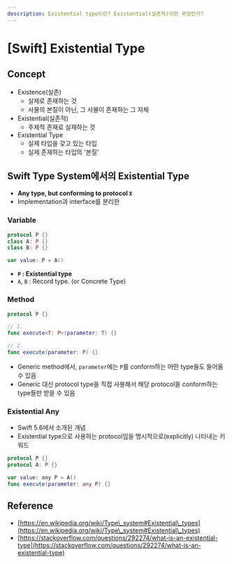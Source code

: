 ```yaml
---
description: Existential type이란? Existential(실존적)이란 무엇인가?
---
```


# \[Swift] Existential Type

## Concept

* Existence(실존)
  * 실제로 존재하는 것
  * 사물의 본질이 아닌, 그 사물이 존재하는 그 자체
* Existential(실존적)
  * 주체적 존재로 실재하는 것
* Existential Type
  * 실제 타입을 갖고 있는 타입
  * 실제 존재하는 타입의 '본질'

## Swift Type System에서의 Existential Type

* **Any type, but conforming to protocol `X`**
* Implementation과 interface를 분리한&#x20;

### Variable

```swift
protocol P {}
class A: P {}
class B: P {}

var value: P = A()
```

* **`P` : Existential type**
* `A`, `B` : Record type. (or Concrete Type)

### Method

```swift
protocol P {}

// 1.
func execute<T: P>(parameter: T) {}

// 2.
func execute(parameter: P) {}
```

* Generic method에서, `parameter`에는 `P`를 conform하는 어떤 type들도 들어올 수 있음
* Generic 대신 protocol type을 직접 사용해서 해당 protocol을 conform하는 type들만 받을 수 있음

### Existential Any

* Swift 5.6에서 소개된 개념
* Existential type으로 사용하는 protocol임을 명시적으로(explicitly) 나타내는 키워드

```swift
protocol P {}
protocol A: P {}

var value: any P = A()
func execute(parameter: any P) {}
```

## Reference

* [https://en.wikipedia.org/wiki/Type\_system#Existential\_types](https://en.wikipedia.org/wiki/Type\_system#Existential\_types)
* [https://stackoverflow.com/questions/292274/what-is-an-existential-type](https://stackoverflow.com/questions/292274/what-is-an-existential-type)

